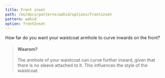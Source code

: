 ```yaml
---
title: Front inset
path: /en/docs/patterns/wahid/options/frontinset
pattern: wahid
option: frontInset
---
```


How far do you want your waistcoat armhole to curve inwards on the front?

> #### Waarom?
> 
> The armhole of your waistcoat can curve further inward, given that there is no sleeve attached to it. This influences the style of the waistcoat.